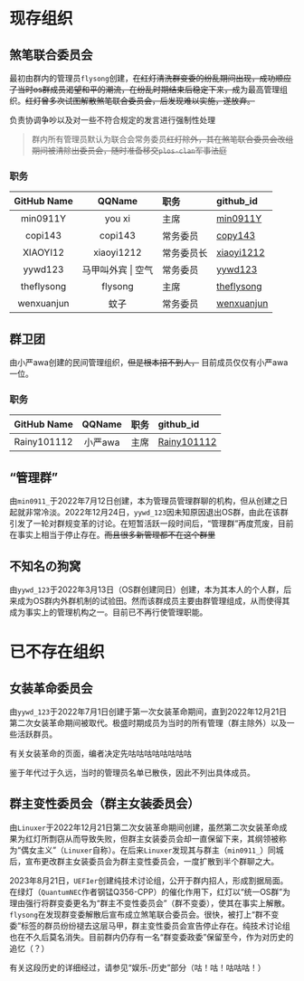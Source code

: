 # 现存组织

## 煞笔联合委员会

最初由群内的管理员`flysong`创建，~~在红灯清洗群变委的纷乱期间出现，成功顺应了当时os群成员渴望和平的潮流，在纷乱时期结束后稳定下来，成~~为最高管理组织。~~红灯曾多次试图解散煞笔联合委员会，后发现难以实施，遂放弃。~~

负责协调争吵以及对一些不符合规定的发言进行强制性处理

> 群内所有管理员默认为联合会常务委员~~红灯除外，其在煞笔联合委员会改组期间被清除出委员会，随时准备移交`plos-clan`军事法庭~~

### 职务

| GitHub Name | QQName | 职务 | github_id |
|:-----------:|:------:|:-----|:----------|
| min0911Y | you xi | 主席 | [min0911Y](https://github.com/min0911Y) |
| copi143 | copi143 | 常务委员 | [copy143](https://github.com/copi143) |
| XIAOYI12 | xiaoyi1212 | 常务委员长 | [xiaoyi1212](https://github.com/xiaoyi1212) |
| yywd123 | 马甲叫外宾 \| 空气 | 常务委员 | [yywd123](https://github.com/yywd123) |
| theflysong | flysong | 主席 | [theflysong](https://github.com/theflysong) |
| wenxuanjun | 蚊子 | 常务委员 | [wenxuanjun](https://github.com/wenxuanjun) |

## 群卫团

由小严awa创建的民间管理组织，~~但是根本招不到人，~~ 目前成员仅仅有小严awa一位。

### 职务

| GitHub Name | QQName | 职务 | github_id |
|:-----------:|:------:|:-----|:----------|
| Rainy101112 | 小严awa | 主席 | [Rainy101112](https://github.com/Rainy101112) |

## “管理群”

由`min0911_`于2022年7月12日创建，本为管理员管理群聊的机构，但从创建之日起就非常冷淡。2022年12月24日，`yywd_123`因未知原因退出OS群，由此在该群引发了一轮对群规变革的讨论。在短暂活跃一段时间后，“管理群”再度荒废，目前在事实上相当于停止存在。~~而且很多新管理都不在这个群里~~

## 不知名の狗窝

由`yywd_123`于2022年3月13日（OS群创建同日）创建，本为其本人的个人群，后来成为OS群内外群机制的试验田。然而该群成员主要由群管理组成，从而使得其成为事实上的管理机构之一。目前已不再行使管理职能。

# 已不存在组织

## 女装革命委员会

由`yywd_123`于2022年7月1日创建于第一次女装革命期间，直到2022年12月21日第二次女装革命期间被取代。极盛时期成员为当时的所有管理（群主除外）以及一些活跃群员。

有关女装革命的页面，编者决定先咕咕咕咕咕咕咕咕

鉴于年代过于久远，当时的管理员名单已散佚，因此不列出具体成员。

## 群主变性委员会（群主女装委员会）

由`Linuxer`于2022年12月21日第二次女装革命期间创建，虽然第二次女装革命成果为红灯所剽窃从而导致失败，但群主女装委员会却一直保留下来，其纲领被称为“偶女主义”（`Linuxer`自称）。在后来`Linuxer`发现其与群主（`min0911_`）同城后，宣布更改群主女装委员会为群主变性委员会，一度扩散到半个群聊之大。

2023年8月21日，`UEFIer`创建纯技术讨论组，公开于群内招人，形成割据局面。在绿灯（`QuantumNEC`作者钢锰Q356-CPP）的催化作用下，红灯以“统一OS群”为理由强行将群变委更名为“群主不变性委员会”（群不变委），使其在事实上解散。`flysong`在发现群变委解散后宣布成立煞笔联合委员会。很快，被打上“群不变委”标签的群员纷纷褪去这层马甲，群主变性委员会宣告停止存在。纯技术讨论组也在不久后莫名消失。目前群内仍存有一名“群变委政委”保留至今，作为对历史的追忆（？）

有关这段历史的详细经过，请参见“娱乐-历史”部分（咕！咕！咕咕咕！）
